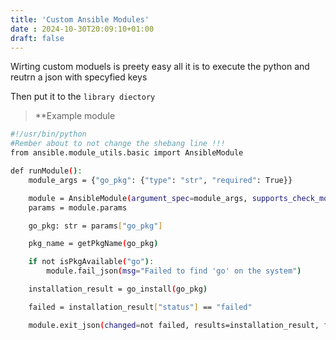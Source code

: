 ```yaml
---
title: 'Custom Ansible Modules'
date : 2024-10-30T20:09:10+01:00
draft: false
---
```


Wirting custom moduels is preety easy all it is to execute the  python and reutrn a json with specyfied keys 

Then put it to the `library diectory`

>**Example module 
```bash 
#!/usr/bin/python
#Rember about to not change the shebang line !!! 
from ansible.module_utils.basic import AnsibleModule

def runModule():
    module_args = {"go_pkg": {"type": "str", "required": True}}

    module = AnsibleModule(argument_spec=module_args, supports_check_mode=True)
    params = module.params

    go_pkg: str = params["go_pkg"]

    pkg_name = getPkgName(go_pkg)

    if not isPkgAvailable("go"):
        module.fail_json(msg="Failed to find 'go' on the system")

    installation_result = go_install(go_pkg)

    failed = installation_result["status"] == "failed"

    module.exit_json(changed=not failed, results=installation_result, failed=failed)


```
